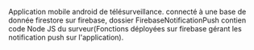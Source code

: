 Application mobile android de télésurveillance.
connecté à une base de donnée firestore sur firebase, dossier FirebaseNotificationPush contien code Node JS du surveur(Fonctions déployées
sur firebase gérant les notification push sur l'application).


